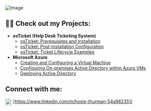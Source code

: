 
![Image](https://github.com/user-attachments/assets/c5dade8e-ea18-48c6-bfb5-1bc8e2e17b7f)

<h2>👨‍💻 Check out my Projects:</h2>

- <b>osTicket (Help Desk Ticketing System)</b>
  - [osTicket: Prerequisites and Installation](https://github.com/Hosie-Thurman/osTicket-Prerequisites-and-Installation)
  - [osTicket: Post-Installation Configuration](https://github.com/Hosie-Thurman/osTicket-Prerequisites-and-Installation)
  - [osTicket: Ticket Lifecycle Examples](https://github.com/Hosie-Thurman/osTicket-Creating-and-Working-Tickets)
- <b>Microsoft Azure</b>
  - [Creating and Configuring a Virtual Machine](https://github.com/Hosie-Thurman/AzureVM)
  - [Configuring On-premises Active Directory within Azure VMs](https://github.com/Hosie-Thurman/Active-Directory-1)
  - [Deploying Active Directory](https://github.com/Hosie-Thurman/Active-directory-2)

<h2> Connect with me:</h2>


[<img align="left" alt="Josh | LinkedIn" width="22px" src="https://cdn.jsdelivr.net/npm/simple-icons@v3/icons/linkedin.svg" />https://www.linkedin.com/in/hosie-thurman-54a982351/

